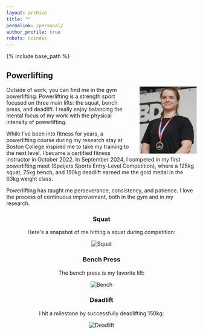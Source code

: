 ```yaml
---
layout: archive
title: ""
permalink: /personal/
author_profile: true
robots: noindex
---
```


{% include base_path %}

Powerlifting
------

<img src="/files/me.JPG" alt="Me with Gold Medal" style="float: right; margin-left: 20px; max-width: 30%; height: auto;">

Outside of work, you can find me in the gym powerlifting. Powerlifting is a strength sport focused on three main lifts: the squat, bench press, and deadlift. I really enjoy balancing the mental focus of my work with the physical intensity of powerlifting.

While I’ve been into fitness for years, a powerlifting course during my research stay at Boston College inspired me to take my training to the next level. I became a certified fitness instructor in October 2022. In September 2024, I competed in my first powerlifting meet (Speijers Sports Entry-Level Competition), where a 125kg squat, 75kg bench, and 150kg deadlift earned me the gold medal in the 63kg weight class.

Powerlifting has taught me perseverance, consistency, and patience. I love the process of continuous improvement, both in the gym and in my research.



<div style="text-align: center;">

<h3>Squat</h3>

Here's a snapshot of me hitting a squat during competition:

<p>
  <img src="/files/squat.JPG" alt="Squat" style="max-width: 60%; height: auto;">
</p>

<h3>Bench Press</h3>

The bench press is my favorite lift:

<p>
  <img src="/files/bench.JPG" alt="Bench" style="max-width: 60%; height: auto;">
</p>

<h3>Deadlift</h3>

I hit a milestone by successfully deadlifting 150kg:

<p>
  <img src="/files/deadlift.JPG" alt="Deadlift" style="max-width: 60%; height: auto;">
</p>

</div>



